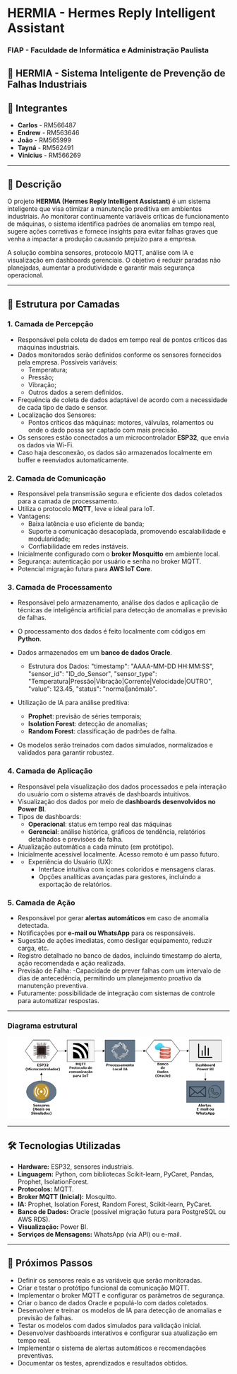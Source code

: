 # HERMIA - Hermes Reply Intelligent Assistant

### FIAP - Faculdade de Informática e Administração Paulista

## 📅 **HERMIA - Sistema Inteligente de Prevenção de Falhas Industriais**


## 👥 Integrantes
- **Carlos** - RM566487
- **Endrew** - RM563646
- **João** - RM565999
- **Tayná** - RM562491
- **Vinicius** - RM566269

---

## 📄 Descrição
O projeto **HERMIA (Hermes Reply Intelligent Assistant)** é um sistema inteligente que visa otimizar a manutenção preditiva em ambientes industriais. Ao monitorar continuamente variáveis críticas de funcionamento de máquinas, o sistema identifica padrões de anomalias em tempo real, sugere ações corretivas e fornece insights para evitar falhas graves que venha a impactar a produção causando prejuízo para a empresa.

A solução combina sensores, protocolo MQTT, análise com IA e visualização em dashboards gerenciais. O objetivo é reduzir paradas não planejadas, aumentar a produtividade e garantir mais segurança operacional.

---

## 🧱 Estrutura por Camadas

### 1. Camada de Percepção
- Responsável pela coleta de dados em tempo real de pontos críticos das máquinas industriais.
- Dados monitorados serão definidos conforme os sensores fornecidos pela empresa. Possíveis variáveis:
  - Temperatura;
  - Pressão;
  - Vibração;
  - Outros dados a serem definidos.
- Frequência de coleta de dados adaptável de acordo com a necessidade de cada tipo de dado e sensor. 
- Localização dos Sensores: 
  - Pontos críticos das máquinas: motores, válvulas, rolamentos ou onde o dado possa ser captado com mais precisão.
- Os sensores estão conectados a um microcontrolador **ESP32**, que envia os dados via Wi-Fi.
- Caso haja desconexão, os dados são armazenados localmente em buffer e reenviados automaticamente.

### 2. Camada de Comunicação
- Responsável pela transmissão segura e eficiente dos dados coletados para a camada de processamento. 
- Utiliza o protocolo **MQTT**, leve e ideal para IoT.
- Vantagens:
  - Baixa latência e uso eficiente de banda;
  - Suporte a comunicação desacoplada, promovendo escalabilidade e modularidade;
  - Confiabilidade em redes instáveis.
- Inicialmente configurado com o **broker Mosquitto** em ambiente local.
- Segurança: autenticação por usuário e senha no broker MQTT.
- Potencial migração futura para **AWS IoT Core**.

### 3. Camada de Processamento
- Responsável pelo armazenamento, análise dos dados e aplicação de técnicas de inteligência artificial para detecção de anomalias e previsão de falhas.
- O processamento dos dados é feito localmente com códigos em **Python**.
- Dados armazenados em um **banco de dados Oracle**.
  - Estrutura dos Dados:
        "timestamp": "AAAA-MM-DD HH:MM:SS",
        "sensor_id": "ID_do_Sensor",
        "sensor_type": "Temperatura|Pressão|Vibração|Corrente|Velocidade|OUTRO",
        "value": 123.45,
        "status": "normal|anômalo".

- Utilização de IA para análise preditiva:
  - **Prophet**: previsão de séries temporais;
  - **Isolation Forest**: detecção de anomalias;
  - **Random Forest**: classificação de padrões de falha.
- Os modelos serão treinados com dados simulados, normalizados e validados para garantir robustez.

### 4. Camada de Aplicação
- Responsável pela visualização dos dados processados e pela interação do usuário com o sistema através de dashboards intuitivos.
- Visualização dos dados por meio de **dashboards desenvolvidos no Power BI**.
- Tipos de dashboards:
  - **Operacional**: status em tempo real das máquinas
  - **Gerencial**: análise histórica, gráficos de tendência, relatórios detalhados e previsões de falha.
- Atualização automática a cada minuto (em protótipo).
- Inicialmente acessível localmente. Acesso remoto é um passo futuro.
- - Experiência do Usuário (UX):
    - Interface intuitiva com ícones coloridos e mensagens claras.
    - Opções analíticas avançadas para gestores, incluindo a exportação de relatórios.

### 5. Camada de Ação
- Responsável por gerar **alertas automáticos** em caso de anomalia detectada.
- Notificações por **e-mail ou WhatsApp** para os responsáveis.
- Sugestão de ações imediatas, como desligar equipamento, reduzir carga, etc.
- Registro detalhado no banco de dados, incluindo timestamp do alerta, ação recomendada e ação realizada.
- Previsão de Falha:
    -Capacidade de prever falhas com um intervalo de dias de antecedência, permitindo um planejamento proativo da manutenção preventiva.
- Futuramente: possibilidade de integração com sistemas de controle para automatizar respostas.

---

### Diagrama estrutural 

<p align="center">
  <img src="diagrama.png" alt="Diagrama Estrutural" width="600"/>
</p>

---

## 🛠️ Tecnologias Utilizadas
- **Hardware:** ESP32, sensores industriais.
- **Linguagem:** Python, com bibliotecas Scikit-learn, PyCaret, Pandas, Prophet, IsolationForest.
- **Protocolos:** MQTT.
- **Broker MQTT (Inicial):** Mosquitto.
- **IA:** Prophet, Isolation Forest, Random Forest, Scikit-learn, PyCaret.
- **Banco de Dados:** Oracle (possível migração futura para PostgreSQL ou AWS RDS).
- **Visualização:** Power BI.
- **Serviços de Mensagens:** WhatsApp (via API) ou e-mail.

---

## 🚀 Próximos Passos
- Definir os sensores reais e as variáveis que serão monitoradas.
- Criar e testar o protótipo funcional da comunicação MQTT.
- Implementar o broker MQTT e configurar os parâmetros de segurança.
- Criar o banco de dados Oracle e populá-lo com dados coletados.
- Desenvolver e treinar os modelos de IA para detecção de anomalias e previsão de falhas.
- Testar os modelos com dados simulados para validação inicial.
- Desenvolver dashboards interativos e configurar sua atualização em tempo real.
- Implementar o sistema de alertas automáticos e recomendações preventivas.
- Documentar os testes, aprendizados e resultados obtidos.


